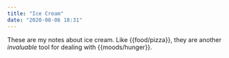 ```yaml
---
title: "Ice Cream"
date: "2020-08-06 18:31"
---
```


These are my notes about ice cream. Like {{food/pizza}}, they are another *invaluable* tool for dealing with {{moods/hunger}}.